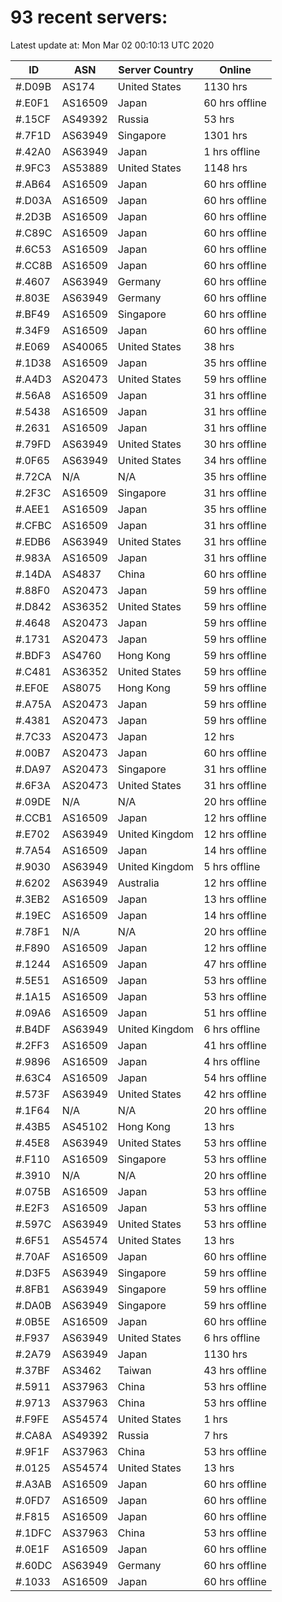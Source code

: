 # 93 recent servers:

Latest update at: Mon Mar 02 00:10:13 UTC 2020

| ID | ASN | Server Country | Online |
| -- | --- | -------------- | ------ |
| #.D09B | AS174 | United States | 1130 hrs |
| #.E0F1 | AS16509 | Japan | 60 hrs offline |
| #.15CF | AS49392 | Russia | 53 hrs |
| #.7F1D | AS63949 | Singapore | 1301 hrs |
| #.42A0 | AS63949 | Japan | 1 hrs offline |
| #.9FC3 | AS53889 | United States | 1148 hrs |
| #.AB64 | AS16509 | Japan | 60 hrs offline |
| #.D03A | AS16509 | Japan | 60 hrs offline |
| #.2D3B | AS16509 | Japan | 60 hrs offline |
| #.C89C | AS16509 | Japan | 60 hrs offline |
| #.6C53 | AS16509 | Japan | 60 hrs offline |
| #.CC8B | AS16509 | Japan | 60 hrs offline |
| #.4607 | AS63949 | Germany | 60 hrs offline |
| #.803E | AS63949 | Germany | 60 hrs offline |
| #.BF49 | AS16509 | Singapore | 60 hrs offline |
| #.34F9 | AS16509 | Japan | 60 hrs offline |
| #.E069 | AS40065 | United States | 38 hrs |
| #.1D38 | AS16509 | Japan | 35 hrs offline |
| #.A4D3 | AS20473 | United States | 59 hrs offline |
| #.56A8 | AS16509 | Japan | 31 hrs offline |
| #.5438 | AS16509 | Japan | 31 hrs offline |
| #.2631 | AS16509 | Japan | 31 hrs offline |
| #.79FD | AS63949 | United States | 30 hrs offline |
| #.0F65 | AS63949 | United States | 34 hrs offline |
| #.72CA | N/A | N/A | 35 hrs offline |
| #.2F3C | AS16509 | Singapore | 31 hrs offline |
| #.AEE1 | AS16509 | Japan | 35 hrs offline |
| #.CFBC | AS16509 | Japan | 31 hrs offline |
| #.EDB6 | AS63949 | United States | 31 hrs offline |
| #.983A | AS16509 | Japan | 31 hrs offline |
| #.14DA | AS4837 | China | 60 hrs offline |
| #.88F0 | AS20473 | Japan | 59 hrs offline |
| #.D842 | AS36352 | United States | 59 hrs offline |
| #.4648 | AS20473 | Japan | 59 hrs offline |
| #.1731 | AS20473 | Japan | 59 hrs offline |
| #.BDF3 | AS4760 | Hong Kong | 59 hrs offline |
| #.C481 | AS36352 | United States | 59 hrs offline |
| #.EF0E | AS8075 | Hong Kong | 59 hrs offline |
| #.A75A | AS20473 | Japan | 59 hrs offline |
| #.4381 | AS20473 | Japan | 59 hrs offline |
| #.7C33 | AS20473 | Japan | 12 hrs |
| #.00B7 | AS20473 | Japan | 60 hrs offline |
| #.DA97 | AS20473 | Singapore | 31 hrs offline |
| #.6F3A | AS20473 | United States | 31 hrs offline |
| #.09DE | N/A | N/A | 20 hrs offline |
| #.CCB1 | AS16509 | Japan | 12 hrs offline |
| #.E702 | AS63949 | United Kingdom | 12 hrs offline |
| #.7A54 | AS16509 | Japan | 14 hrs offline |
| #.9030 | AS63949 | United Kingdom | 5 hrs offline |
| #.6202 | AS63949 | Australia | 12 hrs offline |
| #.3EB2 | AS16509 | Japan | 13 hrs offline |
| #.19EC | AS16509 | Japan | 14 hrs offline |
| #.78F1 | N/A | N/A | 20 hrs offline |
| #.F890 | AS16509 | Japan | 12 hrs offline |
| #.1244 | AS16509 | Japan | 47 hrs offline |
| #.5E51 | AS16509 | Japan | 53 hrs offline |
| #.1A15 | AS16509 | Japan | 53 hrs offline |
| #.09A6 | AS16509 | Japan | 51 hrs offline |
| #.B4DF | AS63949 | United Kingdom | 6 hrs offline |
| #.2FF3 | AS16509 | Japan | 41 hrs offline |
| #.9896 | AS16509 | Japan | 4 hrs offline |
| #.63C4 | AS16509 | Japan | 54 hrs offline |
| #.573F | AS63949 | United States | 42 hrs offline |
| #.1F64 | N/A | N/A | 20 hrs offline |
| #.43B5 | AS45102 | Hong Kong | 13 hrs |
| #.45E8 | AS63949 | United States | 53 hrs offline |
| #.F110 | AS16509 | Singapore | 53 hrs offline |
| #.3910 | N/A | N/A | 20 hrs offline |
| #.075B | AS16509 | Japan | 53 hrs offline |
| #.E2F3 | AS16509 | Japan | 53 hrs offline |
| #.597C | AS63949 | United States | 53 hrs offline |
| #.6F51 | AS54574 | United States | 13 hrs |
| #.70AF | AS16509 | Japan | 60 hrs offline |
| #.D3F5 | AS63949 | Singapore | 59 hrs offline |
| #.8FB1 | AS63949 | Singapore | 59 hrs offline |
| #.DA0B | AS63949 | Singapore | 59 hrs offline |
| #.0B5E | AS16509 | Japan | 60 hrs offline |
| #.F937 | AS63949 | United States | 6 hrs offline |
| #.2A79 | AS63949 | Japan | 1130 hrs |
| #.37BF | AS3462 | Taiwan | 43 hrs offline |
| #.5911 | AS37963 | China | 53 hrs offline |
| #.9713 | AS37963 | China | 53 hrs offline |
| #.F9FE | AS54574 | United States | 1 hrs |
| #.CA8A | AS49392 | Russia | 7 hrs |
| #.9F1F | AS37963 | China | 53 hrs offline |
| #.0125 | AS54574 | United States | 13 hrs |
| #.A3AB | AS16509 | Japan | 60 hrs offline |
| #.0FD7 | AS16509 | Japan | 60 hrs offline |
| #.F815 | AS16509 | Japan | 60 hrs offline |
| #.1DFC | AS37963 | China | 53 hrs offline |
| #.0E1F | AS16509 | Japan | 60 hrs offline |
| #.60DC | AS63949 | Germany | 60 hrs offline |
| #.1033 | AS16509 | Japan | 60 hrs offline |

